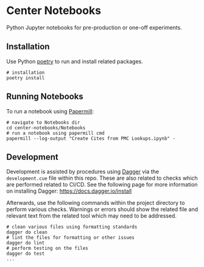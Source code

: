 # Center Notebooks

Python Jupyter notebooks for pre-production or one-off experiments.

## Installation

Use Python [poetry](https://python-poetry.org/) to run and install related packages.

```shell
# installation
poetry install
```

## Running Notebooks

To run a notebook using [Papermill](https://papermill.readthedocs.io/en/latest/index.html):

```shell
# navigate to Notebooks dir
cd center-notebooks/Notebooks
# run a notebook using papermill cmd
papermill --log-output "Create Cites from PMC Lookups.ipynb" -
```

## Development

Development is assisted by procedures using [Dagger](https://dagger.io) via the `development.cue` file within this repo. These are also related to checks which are performed related to CI/CD. See the following page for more information on installing Dagger: <https://docs.dagger.io/install>

Afterwards, use the following commands within the project directory to perform various checks. Warnings or errors should show the related file and relevant text from the related tool which may need to be addressed.

```shell
# clean various files using formatting standards
dagger do clean
# lint the files for formatting or other issues
dagger do lint
# perform testing on the files
dagger do test
...
```
